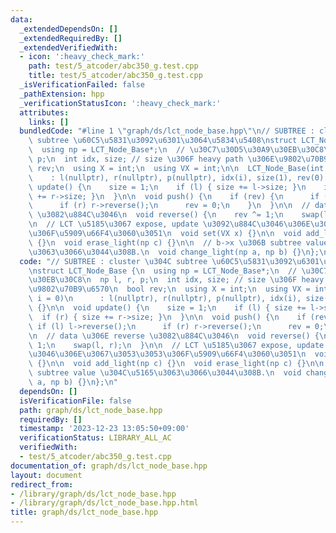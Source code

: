 ```yaml
---
data:
  _extendedDependsOn: []
  _extendedRequiredBy: []
  _extendedVerifiedWith:
  - icon: ':heavy_check_mark:'
    path: test/5_atcoder/abc350_g.test.cpp
    title: test/5_atcoder/abc350_g.test.cpp
  _isVerificationFailed: false
  _pathExtension: hpp
  _verificationStatusIcon: ':heavy_check_mark:'
  attributes:
    links: []
  bundledCode: "#line 1 \"graph/ds/lct_node_base.hpp\"\n// SUBTREE : cluster \u304C\
    \ subtree \u60C5\u5831\u3092\u6301\u3064\u5834\u5408\nstruct LCT_Node_Base {\n\
    \  using np = LCT_Node_Base*;\n  // \u30C7\u30D5\u30A9\u30EB\u30C8\n  np l, r,\
    \ p;\n  int idx, size; // size \u306F heavy path \u306E\u9802\u70B9\u6570\n  bool\
    \ rev;\n  using X = int;\n  using VX = int;\n\n  LCT_Node_Base(int i = 0)\n  \
    \    : l(nullptr), r(nullptr), p(nullptr), idx(i), size(1), rev(0) {}\n\n  void\
    \ update() {\n    size = 1;\n    if (l) { size += l->size; }\n    if (r) { size\
    \ += r->size; }\n  }\n\n  void push() {\n    if (rev) {\n      if (l) l->reverse();\n\
    \      if (r) r->reverse();\n      rev = 0;\n    }\n  }\n\n  // data \u306E reverse\
    \ \u3082\u884C\u3046\n  void reverse() {\n    rev ^= 1;\n    swap(l, r);\n  }\n\
    \n  // LCT \u5185\u3067 expose, update \u3092\u884C\u3046\u306E\u3067\u3053\u3053\
    \u306F\u5909\u66F4\u3060\u3051\n  void set(VX x) {}\n\n  void add_light(np c)\
    \ {}\n  void erase_light(np c) {}\n\n  // b->x \u306B subtree value \u304C\u5165\
    \u3063\u3066\u3044\u308B.\n  void change_light(np a, np b) {}\n};\n"
  code: "// SUBTREE : cluster \u304C subtree \u60C5\u5831\u3092\u6301\u3064\u5834\u5408\
    \nstruct LCT_Node_Base {\n  using np = LCT_Node_Base*;\n  // \u30C7\u30D5\u30A9\
    \u30EB\u30C8\n  np l, r, p;\n  int idx, size; // size \u306F heavy path \u306E\
    \u9802\u70B9\u6570\n  bool rev;\n  using X = int;\n  using VX = int;\n\n  LCT_Node_Base(int\
    \ i = 0)\n      : l(nullptr), r(nullptr), p(nullptr), idx(i), size(1), rev(0)\
    \ {}\n\n  void update() {\n    size = 1;\n    if (l) { size += l->size; }\n  \
    \  if (r) { size += r->size; }\n  }\n\n  void push() {\n    if (rev) {\n     \
    \ if (l) l->reverse();\n      if (r) r->reverse();\n      rev = 0;\n    }\n  }\n\
    \n  // data \u306E reverse \u3082\u884C\u3046\n  void reverse() {\n    rev ^=\
    \ 1;\n    swap(l, r);\n  }\n\n  // LCT \u5185\u3067 expose, update \u3092\u884C\
    \u3046\u306E\u3067\u3053\u3053\u306F\u5909\u66F4\u3060\u3051\n  void set(VX x)\
    \ {}\n\n  void add_light(np c) {}\n  void erase_light(np c) {}\n\n  // b->x \u306B\
    \ subtree value \u304C\u5165\u3063\u3066\u3044\u308B.\n  void change_light(np\
    \ a, np b) {}\n};\n"
  dependsOn: []
  isVerificationFile: false
  path: graph/ds/lct_node_base.hpp
  requiredBy: []
  timestamp: '2023-12-23 13:05:50+09:00'
  verificationStatus: LIBRARY_ALL_AC
  verifiedWith:
  - test/5_atcoder/abc350_g.test.cpp
documentation_of: graph/ds/lct_node_base.hpp
layout: document
redirect_from:
- /library/graph/ds/lct_node_base.hpp
- /library/graph/ds/lct_node_base.hpp.html
title: graph/ds/lct_node_base.hpp
---
```

